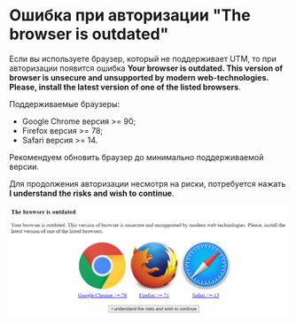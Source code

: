 # Ошибка при авторизации "The browser is outdated"

Если вы используете браузер, который не поддерживает UTM, то при авторизации появится ошибка **Your browser is outdated. This version of browser is unsecure and unsupported by modern web-technologies. Please, install the latest version of one of the listed browsers**.

Поддерживаемые браузеры:
* Google Chrome версия >= 90;
* Firefox версия >= 78;
* Safari версия >= 14.

Рекомендуем обновить браузер до минимально поддерживаемой версии.

Для продолжения авторизации несмотря на риски, потребуется нажать **I understand the risks and wish to continue**.

![](/.gitbook/assets/old-browser.png)